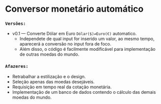 # Conversor monetário automático

### `Versões:`
* v0.1 — Converte Dólar em Euro `Dólar($)⇌Euro(€)` automatico.
  - Independete de qual input for inserido um valor, ao mesmo tempo, aparecerá a conversão no input fora de foco.
  - Além disso, o código é facilmente modificável para implementação de outras moedas do mundo.


### `Afazeres:`
* Retrabalhar a estilização e o design.
* Seleção apenas das moedas desejáveis.
* Requisição em tempo real da cotação monetária.
* Implementação de um banco de dados contendo o cálculo das demais moedas do mundo.
